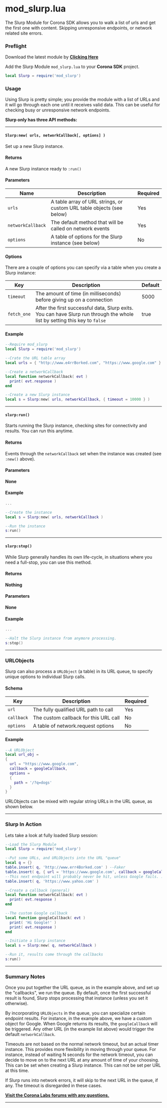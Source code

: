 # mod_slurp.lua

The Slurp Module for Corona SDK allows you to walk a list of urls and get the first one with content. Skipping unresponsive endpoints, or network related site errors.

### Preflight

Download the latest module by __[Clicking Here](https://github.com/develephant/mod_slurp/archive/master.zip)__

Add the Slurp Module `mod_slurp.lua` to your __Corona SDK__ project.

```lua
local Slurp = require('mod_slurp')
```

### Usage

Using Slurp is pretty simple; you provide the module with a list of URLs and it will go through each one until it receives valid data. This can be useful for checking busy or unresponsive network endpoints.

__Slurp only has three API methods:__

---

#### `Slurp:new( urls, networkCallback[, options] )`

Set up a new Slurp instance.

#### Returns

A new Slurp instance ready to `:run()`

#### Parameters

|Name|Description|Required|
|----|-----------|--------|
|`urls`|A table array of URL strings, or custom URL table objects (see below)|Yes|
|`networkCallback`|The default method that will be called on network events|Yes|
|`options`|A table of options for the Slurp instance (see below)|No|

#### Options

There are a couple of options you can specify via a table when you create a Slurp instance:

|Key|Description|Default|
|----|-----------|-------|
|`timeout`|The amount of time (in milliseconds) before giving up on a connection|5000|
|`fetch_one`|After the first successful data, Slurp exits. You can have Slurp run through the whole list by setting this key to `false`|true

#### Example

```lua
--Require mod_slurp
local Slurp = require('mod_slurp')

--Crate the URL table array
local urls = { "http://www.e4rrBorked.com", "https://www.google.com" }

--Create a networkCallback
local function networkCallback( evt )
  print( evt.response )
end

--Create a new Slurp instance
local s = Slurp:new( urls, networkCallback, { timeout = 10000 } )
```

---

#### `slurp:run()`

Starts running the Slurp instance, checking sites for connectivity and results. You can run this anytime.

#### Returns

Events through the `networkCallback` set when the instance was created (see `:new()` above).

#### Parameters

__None__

#### Example

```lua
...

--Create the instance
local s = Slurp:new( urls, networkCallback )

--Run the instance
s:run()

```

---

#### `slurp:stop()`

While Slurp generally handles its own life-cycle, in situations where you need a full-stop, you can use this method.

#### Returns

__Nothing__

#### Parameters

__None__

#### Example

```lua
...

--Halt the Slurp instance from anymore processing.
s:stop()
```
---

### URLObjects

Slurp can also process a `URLObject` (a table) in its URL queue, to specify unique options to individual Slurp calls.

#### Schema

|Key|Description|Required|
|----|-----------|--------|
|`url`|The fully qualified URL path to call|Yes|
|`callback`|The custom callback for this URL call|No|
|`options`|A table of network.request options|No|

#### Example

```lua
--A URLObject
local url_obj =
{
  url = "https://www.google.com",
  callback = googleCallback,
  options =
  {
    path = '/?q=dogs'
  }
}
```

URLObjects can be mixed with regular string URLs in the URL queue, as shown below.

---

### Slurp In Action

Lets take a look at fully loaded Slurp session:

```lua
--Load the Slurp Module
local Slurp = require('mod_slurp')

--Put some URLs, and URLObjects into the URL "queue"
local q = {}
table.insert( q, 'http://www.err4Borked.com' ) --Faker
table.insert( q, { url = 'https://www.google.com', callback = googleCallback } )
--This next endpoint will probably never be hit, unless Google fails. :x
table.insert( q, 'https://www.yahoo.com' )

--Create a callback (general)
local function networkCallback( evt )
  print( evt.response )
end

--The custom Google callback
local function googleCallback( evt )
  print( 'Hi Google!' )
  print( evt.response )
end

--Initiate a Slurp instance
local s = Slurp:new( q, networkCallback )

--Run it, results come through the callbacks
s:run()
```

---

### Summary Notes

Once you put together the URL queue, as in the example above, and set up the "callbacks", we run the queue. By default, once the first successful result is found, Slurp stops processing that instance (unless you set it otherwise).

By incorporating `URLObjects` in the queue, you can specialize certain endpoint results. For instance, in the example above, we have a custom object for Google. When Google returns its results, the `googleCallback` will be triggered. Any other URL (in the example list above) would trigger the default `networkCallback`.

Timeouts are not based on the normal network timeout, but an actual timer instance. This provides more flexibility in moving through your queue. For instance, instead of waiting N seconds for the network timeout, you can decide to move on to the next URL at any amount of time of your choosing. This can be set when creating a Slurp instance. This can not be set per URL at this time.

If Slurp runs into network errors, it will skip to the next URL in the queue, if any. The timeout is disregarded in these cases.

__[Visit the Corona Labs forums with any questions.](https://forums.coronalabs.com)__

---
